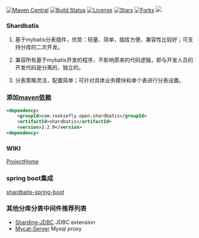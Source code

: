 [![Maven Central](https://img.shields.io/maven-central/v/com.rookiefly.open.shardbatis/shardbatis.svg?label=Maven%20Central)](https://search.maven.org/artifact/com.rookiefly.open.shardbatis/shardbatis)
[![Build Status](https://img.shields.io/badge/build-passing-brightgreen)](https://github.com/rookiefly/shardbatis)
[![License](https://img.shields.io/badge/license-Apache%202-4EB1BA.svg)](https://www.apache.org/licenses/LICENSE-2.0.html)
[![Stars](https://img.shields.io/github/stars/rookiefly/shardbatis)](https://img.shields.io/github/stars/rookiefly/shardbatis)
[![Forks](https://img.shields.io/github/forks/rookiefly/shardbatis)](https://img.shields.io/github/forks/rookiefly/shardbatis)
![](https://img.shields.io/badge/build-release-brightgreen.svg)

### Shardbatis

1. 基于mybatis分表插件，优势：轻量、简单，插拔方便、兼容性比较好；可支持分库的二次开发。

2. 兼容所有基于mybatis开发的程序，不影响原来的代码逻辑，即与开发人员的开发代码是分离的、独立的。

3. 分表策略灵活，配置简单；可针对具体业务模块和单个表进行分表设置。

### 添加[maven依赖](https://search.maven.org/artifact/com.rookiefly.open.shardbatis/shardbatis/2.2.0/jar)

```xml
<dependency>
    <groupId>com.rookiefly.open.shardbatis</groupId>
    <artifactId>shardbatis</artifactId>
    <version>2.2.0</version>
<dependency>
```

### WIKI

[ProjectHome](https://github.com/rookiefly/shardbatis/wiki/ProjectHome)

### spring boot集成
[shardbatis-spring-boot](https://github.com/rookiefly/shardbatis-spring-boot)

### 其他分库分表中间件推荐列表

- [Sharding-JDBC](https://github.com/apache/incubator-shardingsphere) JDBC extension
- [Mycat-Server](https://github.com/MyCATApache/Mycat-Server) Mysql proxy
